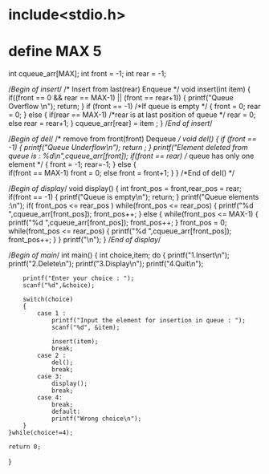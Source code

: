 # include<stdio.h>
# define MAX 5

int cqueue_arr[MAX];
int front = -1;
int rear = -1;

/*Begin of insert*/
/* Insert from last(rear)  Enqueue */
void insert(int item)
{
	if((front == 0 && rear == MAX-1) || (front == rear+1))
	{
		printf("Queue Overflow \n");
		return;
	}
	if (front == -1)  /*If queue is empty */
	{
		front = 0;
		rear = 0;
	}
	else
	{
		if(rear == MAX-1)	/*rear is at last position of queue */
			rear = 0;
		else
			rear = rear+1;
	}
	cqueue_arr[rear] = item ;
}
/*End of insert*/

/*Begin of del*/
/* remove from front(front) Dequeue */
void del()
{
	if (front == -1)
	{
		printf("Queue Underflow\n");
		return ;
	}
	printf("Element deleted from queue is : %d\n",cqueue_arr[front]);
	if(front == rear) /* queue has only one element */
	{
		front = -1;
		rear=-1;
	}
	else
	{	
		if(front == MAX-1)
			front = 0;
		else
			front = front+1;
	}
}
/*End of del() */

/*Begin of display*/
void display()
{
	int front_pos = front,rear_pos = rear;
	if(front == -1)
	{
		printf("Queue is empty\n");
		return;
	}
	printf("Queue elements :\n");
	if( front_pos <= rear_pos )
		while(front_pos <= rear_pos)
		{
			printf("%d ",cqueue_arr[front_pos]);
			front_pos++;
		}
	else
	{
		while(front_pos <= MAX-1)
		{
			printf("%d ",cqueue_arr[front_pos]);
			front_pos++;
		}
		front_pos = 0;
		while(front_pos <= rear_pos)
		{
			printf("%d ",cqueue_arr[front_pos]);
			front_pos++;
		}
	}
	printf("\n");
}
/*End of display*/

/*Begin of main*/
int main()
{
	int choice,item;
	do
	{
		printf("1.Insert\n");
		printf("2.Delete\n");
		printf("3.Display\n");
		printf("4.Quit\n");

		printf("Enter your choice : ");
		scanf("%d",&choice);

		switch(choice)
		{
			case 1 :
				printf("Input the element for insertion in queue : ");
				scanf("%d", &item);

				insert(item);
				break;
			case 2 :
				del();
				break;
			case 3:
				display();
				break;
			case 4:
				break;
				default:
				printf("Wrong choice\n");
		}
	}while(choice!=4);
	
	return 0;
}
